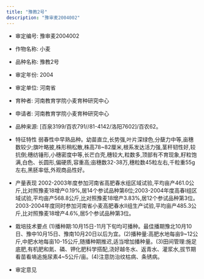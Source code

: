 ```yaml
---
title: "豫教2号"
description: "豫审麦2004002"
---
```

* 审定编号:  豫审麦2004002

*  作物名称:  小麦

*  品种名称:  豫教2号

*  审定年份:  2004

*  审定单位:  河南省

* 育种者:  河南教育学院小麦育种研究中心

*  申请者:  河南教育学院小麦育种研究中心

*  品种来源:  [百泉3199/百农791//81-4142/洛阳7602]/百农62。

*  特征特性
弱春性中早熟品种。幼苗直立,长势强,叶片深绿色,分蘖力中等,亩穗数较少;旗叶略披,株形稍松散,株高78~82厘米,根系发达活力强,茎秆韧性好,较抗倒;穗纺锤形,小穗密度中等,长芒白壳,穗较大,粒数多,顶部有不育现象,籽粒饱满,白色、长圆形,偏硬质,容重高;亩穗数32-38万,穗粒数45粒左右,千粒重55g左右,黑胚率低,外观商品性好。

*  产量表现
2002-2003年度参加河南省高肥春水组区域试验,平均亩产461.0公斤,比对照豫麦18增产0.19%,居14个参试品种第6位;2003-2004年度高春I组区域试验,平均亩产568.8公斤,比对照豫麦18增产3.83%,居12个参试品种第3位。2003-2004年度同时参加河南省小麦高肥春水Ⅱ组生产试验,平均亩产485.3公斤,比对照豫麦18增产4.6%,居5个参试品种第3位。

*  栽培技术要点
(1)播种期:10月15日-11月下旬均可播种。最佳播期豫北10月10日、豫中10月15日、豫南10月20日以后为宜。(2)播种量:高肥水地每亩9~12公斤,中肥水地每亩10-15公斤,随播种期推迟,适当增加播种量。(3)田间管理:施足底肥,有机肥和氮、磷、钾化肥科学搭配,浇好越冬水、返青水、灌浆水,拔节期看苗看墒追施尿素4~5公斤/亩。(4)注意防治纹枯病、条锈病。

*  审定意见

